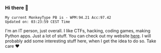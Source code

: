 ### Hi there 👋
<!-- PB START -->
```
My current MonkeyType PB is - WPM:94.21 Acc:97.42
Updated on: 03:23:59 CEST Time
```
<!-- PB END -->
I'm an IT person, just overall. I like CTFs, hacking, coding games, making Python apps. Just a lot of stuff.
You can check out my website [here](https://skill3472.github.io/).
I will probably add some interesting stuff here, when I get the idea to do so. Take care ❤️
